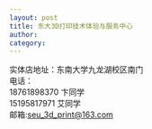 ```yaml
---
layout: post
title: 东大3D打印技术体验与服务中心
author: 
category: 
---
```


实体店地址：东南大学九龙湖校区南门  
电话：   
18761898370 卞同学   
15195817971 艾同学   
邮箱:seu_3d_print@163.com  

